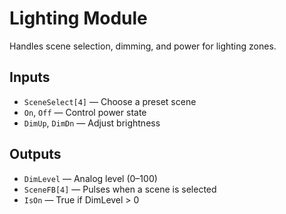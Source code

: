 # Lighting Module

Handles scene selection, dimming, and power for lighting zones.

## Inputs

- `SceneSelect[4]` — Choose a preset scene
- `On`, `Off` — Control power state
- `DimUp`, `DimDn` — Adjust brightness

## Outputs

- `DimLevel` — Analog level (0–100)
- `SceneFB[4]` — Pulses when a scene is selected
- `IsOn` — True if DimLevel > 0
